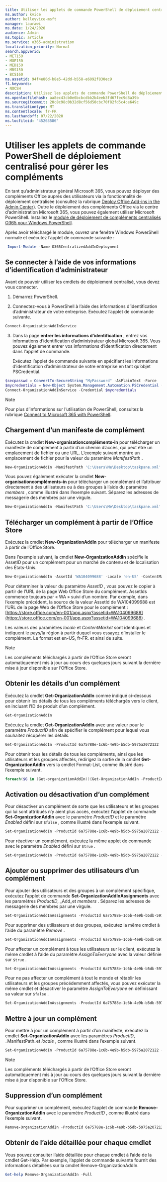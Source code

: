 ```yaml
---
title: Utiliser les applets de commande PowerShell de déploiement centralisé pour gérer les compléments
ms.author: kvice
author: kelleyvice-msft
manager: laurawi
ms.date: 1/24/2020
audience: Admin
ms.topic: article
ms.service: o365-administration
localization_priority: Normal
search.appverid:
- MET150
- MOE150
- MED150
- MBS150
- BCS160
ms.assetid: 94f4e86d-b8e5-42dd-b558-e6092f830ec9
f1.keywords:
- NOCSH
description: Utilisez les applets de commande PowerShell de déploiement centralisé pour vous aider à déployer et gérer des compléments Office pour votre organisation Microsoft 365.
ms.openlocfilehash: aa8ec43cb0e6bcbcdbb2b4eeb3fd67fec9d8a39b
ms.sourcegitcommit: 20c8c98c0b32d8cf56d50cbc70f82fd5c4ce649c
ms.translationtype: MT
ms.contentlocale: fr-FR
ms.lasthandoff: 07/22/2020
ms.locfileid: "45263586"
---
```

# <a name="use-the-centralized-deployment-powershell-cmdlets-to-manage-add-ins"></a>Utiliser les applets de commande PowerShell de déploiement centralisé pour gérer les compléments

En tant qu’administrateur général Microsoft 365, vous pouvez déployer des compléments Office auprès des utilisateurs via la fonctionnalité de déploiement centralisée (consultez la rubrique [Deploy Office Add-ins in the Admin Center](https://docs.microsoft.com/microsoft-365/admin/manage/manage-deployment-of-add-ins)). Outre le déploiement des compléments Office via le centre d’administration Microsoft 365, vous pouvez également utiliser Microsoft PowerShell. Installez le [module de déploiement de compléments centralisés O365 pour Windows PowerShell](https://www.powershellgallery.com/packages/O365CentralizedAddInDeployment). 

Après avoir téléchargé le module, ouvrez une fenêtre Windows PowerShell normale et exécutez l’applet de commande suivante :

```powershell
 Import-Module -Name O365CentralizedAddInDeployment
```
    
## <a name="connect-using-your-admin-credentials"></a>Se connecter à l’aide de vos informations d’identification d’administrateur

Avant de pouvoir utiliser les cmdlets de déploiement centralisé, vous devez vous connecter.
  
1. Démarrez PowerShell.
    
2. Connectez-vous à PowerShell à l’aide des informations d’identification d’administrateur de votre entreprise. Exécutez l’applet de commande suivante.
    
  ```powershell
  Connect-OrganizationAddInService
  ```

3. Dans la page **entrer les informations d’identification** , entrez vos informations d’identification d’administrateur global Microsoft 365. Vous pouvez également entrer vos informations d’identification directement dans l’applet de commande. 
    
    Exécutez l’applet de commande suivante en spécifiant les informations d’identification d’administrateur de votre entreprise en tant qu’objet PSCredential.
    
  ```powershell
  $secpasswd = ConvertTo-SecureString "MyPassword" -AsPlainText -Force
  $mycredentials = New-Object System.Management.Automation.PSCredential ("serviceaccount@contoso.com", $secpasswd)
  Connect-OrganizationAddInService -Credential $mycredentials
  ```

> [!NOTE]
> Pour plus d’informations sur l’utilisation de PowerShell, consultez la rubrique [Connect to Microsoft 365 with PowerShell](https://go.microsoft.com/fwlink/p/?linkid=848585). 
  
## <a name="upload-an-add-in-manifest"></a>Chargement d’un manifeste de complément

Exécutez la cmdlet **New-organisationcompléments-in** pour télécharger un manifeste de complément à partir d’un chemin d’accès, qui peut être un emplacement de fichier ou une URL. L’exemple suivant montre un emplacement de fichier pour la valeur du paramètre _ManifestPath_ . 
  
```powershell
New-OrganizationAddIn -ManifestPath 'C:\Users\Me\Desktop\taskpane.xml' -Locale 'en-US'
```

Vous pouvez également exécuter la cmdlet **New-organisationcompléments-in** pour télécharger un complément et l’attribuer directement à des utilisateurs ou à des groupes à l’aide du paramètre _members_ , comme illustré dans l’exemple suivant. Séparez les adresses de messagerie des membres par une virgule. 
  
```powershell
New-OrganizationAddIn -ManifestPath 'C:\Users\Me\Desktop\taskpane.xml' -Locale 'en-US' -Members  'KathyBonner@contoso.com', 'MaxHargrave@contoso.com'
```

## <a name="upload-an-add-in-from-the-office-store"></a>Télécharger un complément à partir de l’Office Store

Exécutez la cmdlet **New-OrganizationAddIn** pour télécharger un manifeste à partir de l’Office Store.
  
Dans l’exemple suivant, la cmdlet **New-OrganizationAddIn** spécifie le AssetID pour un complément pour un marché de contenu et de localisation des États-Unis.
  
```powershell
New-OrganizationAddIn -AssetId 'WA104099688' -Locale 'en-US' -ContentMarket 'en-US'
```

Pour déterminer la valeur du paramètre _AssetID_ , vous pouvez le copier à partir de l’URL de la page Web Office Store du complément. AssetIds commence toujours par « WA » suivi d’un nombre. Par exemple, dans l’exemple précédent, la source de la valeur AssetId de WA104099688 est l’URL de la page Web de l’Office Store pour le complément : [https://store.office.com/en-001/app.aspx?assetid=WA104099688](https://store.office.com/en-001/app.aspx?assetid=WA104099688) .
  
Les valeurs des paramètres _locale_ et _ContentMarket_ sont identiques et indiquent le pays/la région à partir duquel vous essayez d’installer le complément. Le format est en-US, fr-FR. et ainsi de suite. 
  
> [!NOTE]
> Les compléments téléchargés à partir de l’Office Store seront automatiquement mis à jour au cours des quelques jours suivant la dernière mise à jour disponible sur l’Office Store. 
  
## <a name="get-details-of-an-add-in"></a>Obtenir les détails d’un complément

Exécutez la cmdlet **Get-OrganizationAddIn** comme indiqué ci-dessous pour obtenir les détails de tous les compléments téléchargés vers le client, en incluant l’ID de produit d’un complément.
  
```powershell
Get-OrganizationAddIn
```

Exécutez la cmdlet **Get-OrganizationAddIn** avec une valeur pour le paramètre _ProductID_ afin de spécifier le complément pour lequel vous souhaitez récupérer les détails. 
  
```powershell
Get-OrganizationAddIn -ProductId 6a75788e-1c6b-4e9b-b5db-5975a2072122
```

Pour obtenir tous les détails de tous les compléments, ainsi que les utilisateurs et les groupes affectés, redirigez la sortie de la cmdlet **Get-OrganizationAddIn** vers la cmdlet Format-List, comme illustré dans l’exemple suivant.
  
```powershell
foreach($G in (Get-organizationAddIn)){Get-OrganizationAddIn -ProductId $G.ProductId | Format-List}
```

## <a name="turn-on-or-turn-off-an-add-in"></a>Activation ou désactivation d’un complément

Pour désactiver un complément de sorte que les utilisateurs et les groupes qui lui sont attribués n’y aient plus accès, exécutez l’applet de commande **Set-OrganizationAddIn** avec le paramètre _ProductID_ et le paramètre _Enabled_ défini sur `$false` , comme illustré dans l’exemple suivant.
  
```powershell
Set-OrganizationAddIn -ProductId 6a75788e-1c6b-4e9b-b5db-5975a2072122 -Enabled $false
```

Pour réactiver un complément, exécutez la même applet de commande avec le paramètre _Enabled_ défini sur `$true` .
  
```powershell
Set-OrganizationAddIn -ProductId 6a75788e-1c6b-4e9b-b5db-5975a2072122 -Enabled $true
```

## <a name="add-or-remove-users-from-an-add-in"></a>Ajouter ou supprimer des utilisateurs d’un complément

Pour ajouter des utilisateurs et des groupes à un complément spécifique, exécutez l’applet de commande **Set-OrganizationAddInAssignments** avec les paramètres _ProductID_, _Add_et _members_ . Séparez les adresses de messagerie des membres par une virgule. 
  
```powershell
Set-OrganizationAddInAssignments -ProductId 6a75788e-1c6b-4e9b-b5db-5975a2072122 -Add -Members 'KathyBonner@contoso.com','sales@contoso.com'
```

Pour supprimer des utilisateurs et des groupes, exécutez la même cmdlet à l’aide du paramètre _Remove_ . 
  
```powershell
Set-OrganizationAddInAssignments -ProductId 6a75788e-1c6b-4e9b-b5db-5975a2072122 -Remove -Members 'KathyBonner@contoso.com','sales@contoso.com'
```

Pour affecter un complément à tous les utilisateurs sur le client, exécutez la même cmdlet à l’aide du paramètre _AssignToEveryone_ avec la valeur définie sur `$true` .
  
```powershell
Set-OrganizationAddInAssignments -ProductId 6a75788e-1c6b-4e9b-b5db-5975a2072122 -AssignToEveryone $true
```

Pour ne pas affecter un complément à tout le monde et rétablir les utilisateurs et les groupes précédemment affectés, vous pouvez exécuter la même cmdlet et désactiver le paramètre _AssignToEveryone_ en définissant sa valeur sur `$false` .
  
```powershell
Set-OrganizationAddInAssignments -ProductId 6a75788e-1c6b-4e9b-b5db-5975a2072122 -AssignToEveryone $false
```

## <a name="update-an-add-in"></a>Mettre à jour un complément

Pour mettre à jour un complément à partir d’un manifeste, exécutez la cmdlet **Set-OrganizationAddIn** avec les paramètres _ProductID_, _ManifestPath_et _locale_ , comme illustré dans l’exemple suivant. 
  
```powershell
Set-OrganizationAddIn -ProductId 6a75788e-1c6b-4e9b-b5db-5975a2072122 -ManifestPath 'C:\Users\Me\Desktop\taskpane.xml' -Locale 'en-US'
```

> [!NOTE]
> Les compléments téléchargés à partir de l’Office Store seront automatiquement mis à jour au cours des quelques jours suivant la dernière mise à jour disponible sur l’Office Store. 
  
## <a name="delete-an-add-in"></a>Suppression d’un complément

Pour supprimer un complément, exécutez l’applet de commande **Remove-OrganizationAddIn** avec le paramètre _ProductID_ , comme illustré dans l’exemple suivant. 
  
```powershell
Remove-OrganizationAddIn -ProductId 6a75788e-1c6b-4e9b-b5db-5975a2072122
```

<!--
## Customize Microsoft Store add-ins for your organization

You must customize the add-in before you deploy it to your organization. Add-ins older than version 1.1 are not supported by this feature. 

We recommend that you deploy a customized add-in  to yourself first to make sure it works as expected before you deploy it to your entire organization.

Note also the following restrictions:
- All URLs must be absolute (include http or https) and valid.
- *DisplayName* must not exceed 125 characters 
- *DisplayName*, *Resources* and *AppDomains* must not include the following characters: 
 
    - \<
    -  \>
    -  ;
    -  =   

If you want to customize an add-in that has been deployed, you have to uninstall it in the admin center, and see [remove an add-in from local cache](#remove-an-add-in-from-local-cache) for steps to remove it from each computer it has been deployed to.

To customize an add-in, run the **Set –OrganizationAddInOverrides** cmdlet with the *ProductId* as a parameter, followed by the tag you want to overwrite and the new value. To find out how to get the *ProductId* see [get details of an add-in](#get-details-of-an-add-in) in this article. For example:

```powershell
 Set-OrganizationAddInOverrides -ProductId 5b31b349-2c41-4f94-b720-6ee40349d391 -IconUrl "https://site.com/img.jpg" 
```
To customize multiple tags for an add-in, add those tags to the commandline:

```powershell
Set-OrganizationAddInOverrides -ProductId 5b31b349-2c41-4f94-b720-6ee40349d391 -Hosts h1, 2 -DisplayName "New DocuSign W" -IconUrl "https://site.com/img.jpg" 
```

> [!IMPORTANT]
> You must apply multiple customized tags to one add-in as one command. If you customize tags one by one, only the last customization will be applied. Additionally, if you customize a tag by mistake, you must remove all customizations and start over.

### Tags you can customize

| Tag                  | Description          |
| :------------------- | :------------------- |
| \<IconURL>   </br>| The URL of the image used as the add-in’s icon (in admin center). </br> |
| \<DisplayName>| The title of the add-in  (in admin center).|
| \<Hosts>| List of apps that will support the add-in.|
| \<SourceLocation> | The source URL that the add-in will connect to.| 
| \<AppDomains> | A list of domains that the add-in can connect with. | 
| \<SupportURL>| The URL users can use to access help and support. | 
| \<Resources>  | This tag contains a number of elements including titles, tooltips, and icons of different sizes.| 
|
### Customize Resources tag

Any element in the <Resources> tag of the manifest can be customized dynamically. You first need to check the manifest to find the element id to which you want to assign a new value. The <Resources> tag looks like this:

```
<Resources>  
    <bt:Images> 
          <bt:Image id=”img16icon” DefaultValue=”https://site.com/img.jpg” 
    </bt:Images> 
</Resources> 
``` 
In this case, the element id for the image is “img16icon” and the value associated with it is “http:<i></i>//site.<i></i>com/img.jpg.”

Once you have identified the elements you want to customize, use the following command in Powershell to assign new values to the elements:

```powershell
Set-OrganizationAddInOverrides -Resources @{“ElementID” = “New Value”; “NextElementID” = “Next New Value”} 
```

You can customize as many elements with the command as you need to.

### Remove customization from an add-in

The only option currently available for deleting customizations is to delete all of them at once:

```powershell
Remove-OrganizationAddInOverrides -ProductId 5b31b349-2c41-4f94-b720-6ee40349d391 
```

### View add-in customizations

To view a list of applied customizations, run the **Get-OrganizationAddInOverrides** cmdlet. If **Get-OrganizationAddInOverrides** is run without a *ProductId* then a list of all add-ins with applied overrides are returned.  

```powershell
Get-OrganizationAddInOverrides 
```
If ProductId is specified, then a list of overrides applied to that add-in is returned. 

```powershell
Get-OrganizationAddInOverrides -ProductId 5b31b349-2c41-4f94-b720-6ee40349d391 
```

### Remove an add-in from local cache

If an add-in has been deployed, it has to be removed from the cache in each computer before it can be customized. To remive an add-in from cache:

1. Navigate to the “Users” folder in C:\ 
1. Go to your user folder
1. Navigate to AppData\Local\Microsoft\Office and select the folder associated with your version of Office
1. In the *Wef* folder delete the *Manifests* folder.

-->

## <a name="get-detailed-help-for-each-cmdlet"></a>Obtenir de l’aide détaillée pour chaque cmdlet

Vous pouvez consulter l’aide détaillée pour chaque cmdlet à l’aide de la cmdlet Get-Help. Par exemple, l’applet de commande suivante fournit des informations détaillées sur la cmdlet Remove-OrganizationAddIn.
  
```powershell
Get-help Remove-OrganizationAddIn -Full
```


